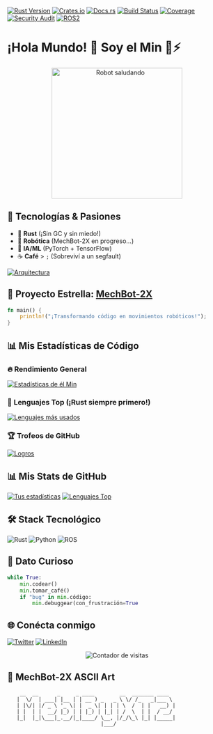 [![Rust Version](https://img.shields.io/badge/rust-nightly-purple?logo=rust)](https://github.com/mechmind-dwv)
[![Crates.io](https://img.shields.io/crates/v/mechbot-2x?logo=rust)](https://crates.io/crates/mechbot-2x)
[![Docs.rs](https://img.shields.io/docsrs/mechbot-2x?logo=rust)](https://docs.rs/mechbot-2x)
[![Build Status](https://img.shields.io/github/actions/workflow/status/mechmind-dwv/mechmind-dwv/rust-ci.yml?logo=github)](https://github.com/mechmind-dwv/mechmind-dwv/actions)
[![Coverage](https://img.shields.io/codecov/c/github/mechmind-dwv/mechmind-dwv?logo=codecov)](https://codecov.io/gh/mechmind-dwv)
[![Security Audit](https://img.shields.io/badge/cargo--audit-clean-success?logo=rust)](https://github.com/mechmind-dwv)
[![ROS2](https://img.shields.io/badge/ROS2-Humble-blue?logo=ros)](https://docs.ros.org/en/humble/)

# ¡Hola Mundo! 👋 Soy **el Min** 🤖⚡

<p align="center">
  <img src="https://media.giphy.com/media/L1R1tvI9svkIWwpVYr/giphy.gif" width="300" alt="Robot saludando">
</p>

## 🔧 **Tecnologías & Pasiones**
- 🦀 **Rust** (¡Sin GC y sin miedo!)
- 🤖 **Robótica** (MechBot-2X en progreso...)
- 🧠 **IA/ML** (PyTorch + TensorFlow)
- ☕ **Café** > `;` (Sobreviví a un segfault)
 
[![Arquitectura](docs/robotics/api/schematics/preview-architecture.png)](docs/robotics/api/schematics/mechbot-architecture.drawio)

## 🚀 **Proyecto Estrella**: [MechBot-2X](https://github.com/mechmind-dwv/mechbot-2x)
```rust
fn main() {
    println!("¡Transformando código en movimientos robóticos!");
}
```

## 📊 **Mis Estadísticas de Código** 
### 🔥 **Rendimiento General**
[![Estadísticas de él Min](https://github-readme-stats.vercel.app/api?username=mechmind-dwv&show_icons=true&theme=radical&hide_border=true&include_all_commits=true&count_private=true&custom_title=Stats+de+MechMind&title_color=FF00FF&icon_color=58A6FF&bg_color=0D1117)](https://github.com/mechmind-dwv)

### 🦀 **Lenguajes Top** (¡Rust siempre primero!)
[![Lenguajes más usados](https://github-readme-stats.vercel.app/api/top-langs/?username=mechmind-dwv&layout=compact&theme=dark&hide_border=true&langs_count=6&hide=html,css&card_width=450)](https://github.com/mechmind-dwv)

### 🏆 **Trofeos de GitHub**
[![Logros](https://github-profile-trophy.vercel.app/?username=mechmind-dwv&theme=onedark&margin-w=15&no-frame=true&rank=SSS,SS,S,AAA,AA,A,B)](https://github.com/mechmind-dwv)

## 📊 **Mis Stats de GitHub**
[![Tus estadísticas](https://github-readme-stats.vercel.app/api?username=mechmind-dwv&show_icons=true&theme=dark&hide_border=true)](https://github.com/mechmind-dwv)
[![Lenguajes Top](https://github-readme-stats.vercel.app/api/top-langs/?username=mechmind-dwv&layout=compact&theme=dark&hide_border=true)](https://github.com/mechmind-dwv)

## 🛠 **Stack Tecnológico**
![Rust](https://img.shields.io/badge/Rust-000000?style=for-the-badge&logo=rust&logoColor=white)
![Python](https://img.shields.io/badge/Python-3776AB?style=for-the-badge&logo=python&logoColor=white)
![ROS](https://img.shields.io/badge/ROS-22314E?style=for-the-badge&logo=ros&logoColor=white)

## 🤖 **Dato Curioso**
```python
while True:
    min.codear()
    min.tomar_café()
    if "bug" in min.código:
        min.debuggear(con_frustración=True
```
## 🌐 **Conécta conmigo**
[![Twitter](https://img.shields.io/badge/Twitter-1DA1F2?style=for-the-badge&logo=twitter&logoColor=white)](https://twitter.com/tu_usuario)
[![LinkedIn](https://img.shields.io/badge/LinkedIn-0077B5?style=for-the-badge&logo=linkedin&logoColor=white)](https://linkedin.com/in/tu_usuario)

<p align="center">
  <img src="https://komarev.com/ghpvc/?username=mechmind-dwv&label=Visitas%20a%20mi%20perfil&color=blueviolet" alt="Contador de visitas">
</p>


## 🤖 MechBot-2X ASCII Art
```text
    __  __      _     _ ____        __  _______ ____  
   |  \/  | ___| |__ | | __ ) _   _ \ \/ /_   _|___ \ 
   | |\/| |/ _ \ '_ \| |  _ \| | | | \  /  | |   __) |
   | |  | |  __/ |_) | | |_) | |_| | /  \  | |  / __/ 
   |_|  |_|\___|_.__/|_|____/ \__, |/_/\_\ |_| |_____|
                              |___/                    
```
